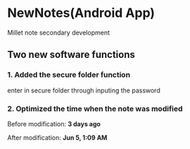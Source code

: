 # NewNotes(Android App)

Millet note secondary development

## Two new software functions

### 1. Added the secure folder function

enter in secure folder through inputing the password 

### 2. Optimized the time when the note was modified 

Before modification: **3 days ago**

After modification: **Jun 5, 1:09 AM**

